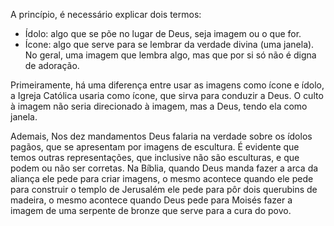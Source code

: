 A princípio, é necessário explicar dois termos: 

- Ídolo: algo que se põe no lugar de Deus, seja imagem ou o que for.
- Ícone: algo que serve para se lembrar da verdade divina (uma janela). No geral, uma imagem que lembra algo, mas que por si só não é digna de adoração.

Primeiramente, há uma diferença entre usar as imagens como ícone e ídolo, a Igreja Católica usaria como ícone, que sirva para conduzir a Deus. O culto à imagem não seria direcionado à imagem, mas a Deus, tendo ela como janela.

Ademais, Nos dez mandamentos Deus falaria na verdade sobre os ídolos pagãos, que se apresentam por imagens de escultura. É evidente que temos outras representações, que inclusive não são esculturas, e que podem ou não ser corretas. Na Bíblia, quando Deus manda fazer a arca da aliança ele pede para criar imagens, o mesmo acontece quando ele pede para construir o templo de Jerusalém ele pede para pôr dois querubins de madeira, o mesmo acontece quando Deus pede para Moisés fazer a imagem de uma serpente de bronze que serve para a cura do povo.